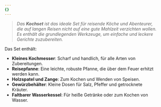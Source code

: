 ```yaml
---
{}
---
```

>*Das **Kochset** ist das ideale Set für reisende Köche und Abenteurer, die auf langen Reisen nicht auf eine gute Mahlzeit verzichten wollen. Es enthält die grundlegenden Werkzeuge, um einfache und leckere Gerichte zuzubereiten.*  
  
Das Set enthält:  
  
- **Kleines Kochmesser**: Scharf und handlich, für alle Arten von Zubereitungen.  
- **Reisepfanne**: Eine leichte, robuste Pfanne, die über dem Feuer erhitzt werden kann.  
- **Holzspatel und Zange**: Zum Kochen und Wenden von Speisen.  
- **Gewürzbehälter**: Kleine Dosen für Salz, Pfeffer und getrocknete Kräuter.  
- **Faltbarer Wasserkessel**: Für heiße Getränke oder zum Kochen von Wasser.